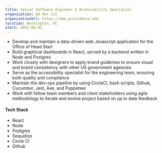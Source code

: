 ```yaml
---
title: Senior Software Engineer & Accessibility Specialist
organization: Ad Hoc LLC
organizationUrl: https://www.providence.edu
location: Washington, DC
start: 2021-05-01
---
```


-   Develop and maintain a data-driven web Javascript application for the Office of Head Start
-   Build graphical dashboards in React, served by a backend written in Node and Postgres
-   Work closely with designers to apply brand guideines to ensure visual and brand consistency with other US government agencies
-   Serve as the accessibility specialist for the engineering team, ensuring both quality and compliance
-   Maintain the dev-ops pipeline by using CircleCI, bash scripts, Github, Cucumber, Jest, Axe, and Puppeteer
-   Work with fellow team members and client stakeholders using agile methodology to iterate and evolve project based on up to date feedback

#### Tech Stack

-   React
-   Node
-   Postgres
-   Sequelize
-   Circle CI
-   Github
